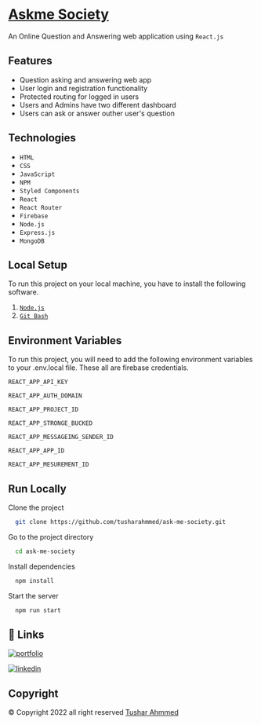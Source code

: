 
# [Askme Society](https://ask-me-society.web.app/)                         

An Online Question and Answering web application using `React.js`

## Features

- Question asking and answering web app
- User login and registration functionality
- Protected routing for logged in users
- Users and Admins have two different dashboard
- Users can ask or answer outher user's question

##  Technologies

- `HTML`
- `CSS` 
- `JavaScript`
- `NPM`
- `Styled Components`
- `React`
- `React Router`
- `Firebase`
- `Node.js`
- `Express.js`
- `MongoDB`



## Local Setup
To run this project on your local machine, you have to install the following software.

1. [`Node.js`](https://nodejs.org/en/)
2. [`Git Bash`](https://git-scm.com/downloads)


## Environment Variables

To run this project, you will need to add the following environment variables to your .env.local file.
These all are firebase credentials.

`REACT_APP_API_KEY`

`REACT_APP_AUTH_DOMAIN`

`REACT_APP_PROJECT_ID`

`REACT_APP_STRONGE_BUCKED`

`REACT_APP_MESSAGEING_SENDER_ID`

`REACT_APP_APP_ID`

`REACT_APP_MESUREMENT_ID`


## Run Locally

Clone the project

```bash
  git clone https://github.com/tusharahmmed/ask-me-society.git
```

Go to the project directory

```bash
  cd ask-me-society
```

Install dependencies

```bash
  npm install
```

Start the server

```bash
  npm run start
```

## 🔗 Links
[![portfolio](https://img.shields.io/badge/my_portfolio-000?style=for-the-badge&logo=ko-fi&logoColor=white)](https://tusharahmmed.netlify.app/)

[![linkedin](https://img.shields.io/badge/linkedin-0A66C2?style=for-the-badge&logo=linkedin&logoColor=white)](https://www.linkedin.com/in/tusharahmmed/)



## Copyright 
©
Copyright 2022 all right reserved 
[Tushar Ahmmed](https://www.linkedin.com/in/tusharahmmed/)
